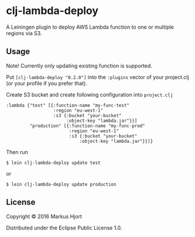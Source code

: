 # clj-lambda-deploy

A Leiningen plugin to deploy AWS Lambda function to one or multiple regions via S3.

## Usage

Note! Currently only updating existing function is supported.

Put `[clj-lambda-deploy "0.2.0"]` into the `:plugins` vector of your project.clj (or your profile if you prefer that).

Create S3 bucket and create following configuration into `project.clj`

    :lambda {"test" [{:function-name "my-func-test"
                      :region "eu-west-1"
                      :s3 {:bucket "your-bucket"
                           :object-key "lambda.jar"}}]
             "production" [{:function-name "my-func-prod"
                            :region "eu-west-1"
                            :s3 {:bucket "your-bucket"
                                :object-key "lambda.jar"}}]}

Then run

    $ lein clj-lambda-deploy update test

or

    $ lein clj-lambda-deploy update production

## License

Copyright © 2016 Markus Hjort

Distributed under the Eclipse Public License 1.0.
